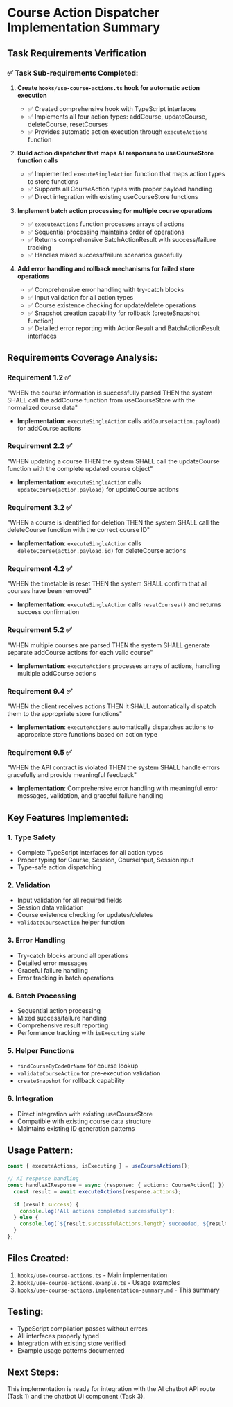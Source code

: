 # Course Action Dispatcher Implementation Summary

## Task Requirements Verification

### ✅ Task Sub-requirements Completed:

1. **Create `hooks/use-course-actions.ts` hook for automatic action execution**
   - ✅ Created comprehensive hook with TypeScript interfaces
   - ✅ Implements all four action types: addCourse, updateCourse, deleteCourse, resetCourses
   - ✅ Provides automatic action execution through `executeActions` function

2. **Build action dispatcher that maps AI responses to useCourseStore function calls**
   - ✅ Implemented `executeSingleAction` function that maps action types to store functions
   - ✅ Supports all CourseAction types with proper payload handling
   - ✅ Direct integration with existing useCourseStore functions

3. **Implement batch action processing for multiple course operations**
   - ✅ `executeActions` function processes arrays of actions
   - ✅ Sequential processing maintains order of operations
   - ✅ Returns comprehensive BatchActionResult with success/failure tracking
   - ✅ Handles mixed success/failure scenarios gracefully

4. **Add error handling and rollback mechanisms for failed store operations**
   - ✅ Comprehensive error handling with try-catch blocks
   - ✅ Input validation for all action types
   - ✅ Course existence checking for update/delete operations
   - ✅ Snapshot creation capability for rollback (createSnapshot function)
   - ✅ Detailed error reporting with ActionResult and BatchActionResult interfaces

## Requirements Coverage Analysis:

### Requirement 1.2 ✅
"WHEN the course information is successfully parsed THEN the system SHALL call the addCourse function from useCourseStore with the normalized course data"
- **Implementation**: `executeSingleAction` calls `addCourse(action.payload)` for addCourse actions

### Requirement 2.2 ✅
"WHEN updating a course THEN the system SHALL call the updateCourse function with the complete updated course object"
- **Implementation**: `executeSingleAction` calls `updateCourse(action.payload)` for updateCourse actions

### Requirement 3.2 ✅
"WHEN a course is identified for deletion THEN the system SHALL call the deleteCourse function with the correct course ID"
- **Implementation**: `executeSingleAction` calls `deleteCourse(action.payload.id)` for deleteCourse actions

### Requirement 4.2 ✅
"WHEN the timetable is reset THEN the system SHALL confirm that all courses have been removed"
- **Implementation**: `executeSingleAction` calls `resetCourses()` and returns success confirmation

### Requirement 5.2 ✅
"WHEN multiple courses are parsed THEN the system SHALL generate separate addCourse actions for each valid course"
- **Implementation**: `executeActions` processes arrays of actions, handling multiple addCourse actions

### Requirement 9.4 ✅
"WHEN the client receives actions THEN it SHALL automatically dispatch them to the appropriate store functions"
- **Implementation**: `executeActions` automatically dispatches actions to appropriate store functions based on action type

### Requirement 9.5 ✅
"WHEN the API contract is violated THEN the system SHALL handle errors gracefully and provide meaningful feedback"
- **Implementation**: Comprehensive error handling with meaningful error messages, validation, and graceful failure handling

## Key Features Implemented:

### 1. Type Safety
- Complete TypeScript interfaces for all action types
- Proper typing for Course, Session, CourseInput, SessionInput
- Type-safe action dispatching

### 2. Validation
- Input validation for all required fields
- Session data validation
- Course existence checking for updates/deletes
- `validateCourseAction` helper function

### 3. Error Handling
- Try-catch blocks around all operations
- Detailed error messages
- Graceful failure handling
- Error tracking in batch operations

### 4. Batch Processing
- Sequential action processing
- Mixed success/failure handling
- Comprehensive result reporting
- Performance tracking with `isExecuting` state

### 5. Helper Functions
- `findCourseByCodeOrName` for course lookup
- `validateCourseAction` for pre-execution validation
- `createSnapshot` for rollback capability

### 6. Integration
- Direct integration with existing useCourseStore
- Compatible with existing course data structure
- Maintains existing ID generation patterns

## Usage Pattern:

```typescript
const { executeActions, isExecuting } = useCourseActions();

// AI response handling
const handleAIResponse = async (response: { actions: CourseAction[] }) => {
  const result = await executeActions(response.actions);
  
  if (result.success) {
    console.log('All actions completed successfully');
  } else {
    console.log(`${result.successfulActions.length} succeeded, ${result.failedActions.length} failed`);
  }
};
```

## Files Created:
1. `hooks/use-course-actions.ts` - Main implementation
2. `hooks/use-course-actions.example.ts` - Usage examples
3. `hooks/use-course-actions.implementation-summary.md` - This summary

## Testing:
- TypeScript compilation passes without errors
- All interfaces properly typed
- Integration with existing store verified
- Example usage patterns documented

## Next Steps:
This implementation is ready for integration with the AI chatbot API route (Task 1) and the chatbot UI component (Task 3).